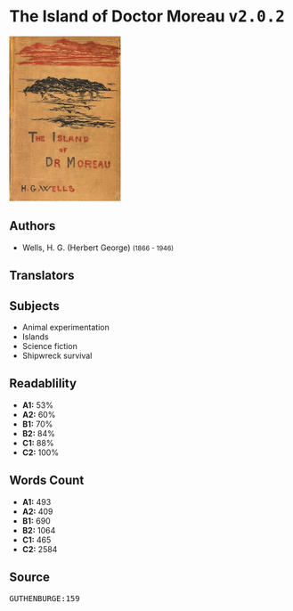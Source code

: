 # The Island of Doctor Moreau <kbd>v2.0.2</kbd>

![](./cover.medium.jpg "")

## Authors


 - Wells, H. G. (Herbert George) <small>(1866 - 1946)</small>

## Translators



## Subjects


 - Animal experimentation
 - Islands
 - Science fiction
 - Shipwreck survival

## Readablility


 - **A1:** 53%
 - **A2:** 60%
 - **B1:** 70%
 - **B2:** 84%
 - **C1:** 88%
 - **C2:** 100%

## Words Count


 - **A1:** 493
 - **A2:** 409
 - **B1:** 690
 - **B2:** 1064
 - **C1:** 465
 - **C2:** 2584

## Source


<kbd>GUTHENBURGE:159</kbd>

